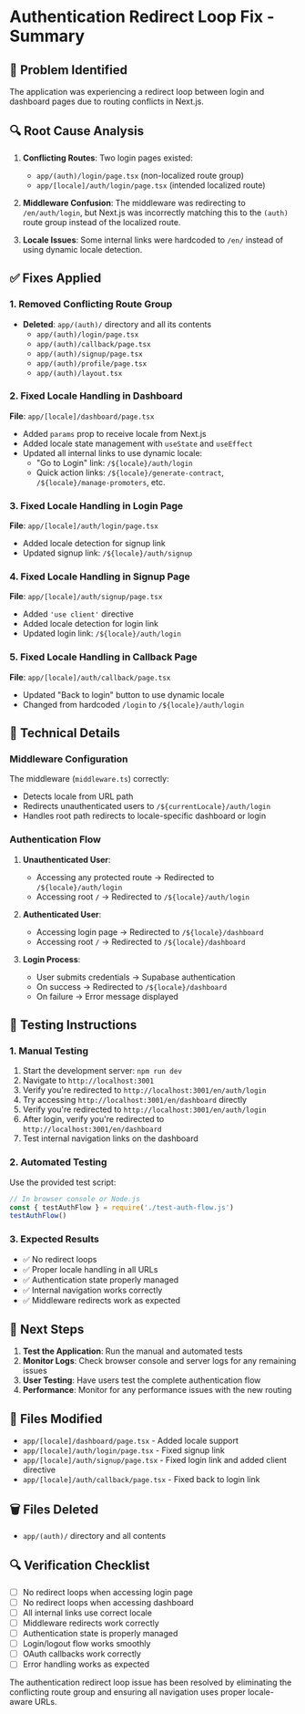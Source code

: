 # Authentication Redirect Loop Fix - Summary

## 🎯 Problem Identified
The application was experiencing a redirect loop between login and dashboard pages due to routing conflicts in Next.js.

## 🔍 Root Cause Analysis
1. **Conflicting Routes**: Two login pages existed:
   - `app/(auth)/login/page.tsx` (non-localized route group)
   - `app/[locale]/auth/login/page.tsx` (intended localized route)

2. **Middleware Confusion**: The middleware was redirecting to `/en/auth/login`, but Next.js was incorrectly matching this to the `(auth)` route group instead of the localized route.

3. **Locale Issues**: Some internal links were hardcoded to `/en/` instead of using dynamic locale detection.

## ✅ Fixes Applied

### 1. Removed Conflicting Route Group
- **Deleted**: `app/(auth)/` directory and all its contents
  - `app/(auth)/login/page.tsx`
  - `app/(auth)/callback/page.tsx`
  - `app/(auth)/signup/page.tsx`
  - `app/(auth)/profile/page.tsx`
  - `app/(auth)/layout.tsx`

### 2. Fixed Locale Handling in Dashboard
**File**: `app/[locale]/dashboard/page.tsx`
- Added `params` prop to receive locale from Next.js
- Added locale state management with `useState` and `useEffect`
- Updated all internal links to use dynamic locale:
  - "Go to Login" link: `/${locale}/auth/login`
  - Quick action links: `/${locale}/generate-contract`, `/${locale}/manage-promoters`, etc.

### 3. Fixed Locale Handling in Login Page
**File**: `app/[locale]/auth/login/page.tsx`
- Added locale detection for signup link
- Updated signup link: `/${locale}/auth/signup`

### 4. Fixed Locale Handling in Signup Page
**File**: `app/[locale]/auth/signup/page.tsx`
- Added `'use client'` directive
- Added locale detection for login link
- Updated login link: `/${locale}/auth/login`

### 5. Fixed Locale Handling in Callback Page
**File**: `app/[locale]/auth/callback/page.tsx`
- Updated "Back to login" button to use dynamic locale
- Changed from hardcoded `/login` to `/${locale}/auth/login`

## 🔧 Technical Details

### Middleware Configuration
The middleware (`middleware.ts`) correctly:
- Detects locale from URL path
- Redirects unauthenticated users to `/${currentLocale}/auth/login`
- Handles root path redirects to locale-specific dashboard or login

### Authentication Flow
1. **Unauthenticated User**:
   - Accessing any protected route → Redirected to `/${locale}/auth/login`
   - Accessing root `/` → Redirected to `/${locale}/auth/login`

2. **Authenticated User**:
   - Accessing login page → Redirected to `/${locale}/dashboard`
   - Accessing root `/` → Redirected to `/${locale}/dashboard`

3. **Login Process**:
   - User submits credentials → Supabase authentication
   - On success → Redirected to `/${locale}/dashboard`
   - On failure → Error message displayed

## 🧪 Testing Instructions

### 1. Manual Testing
1. Start the development server: `npm run dev`
2. Navigate to `http://localhost:3001`
3. Verify you're redirected to `http://localhost:3001/en/auth/login`
4. Try accessing `http://localhost:3001/en/dashboard` directly
5. Verify you're redirected to `http://localhost:3001/en/auth/login`
6. After login, verify you're redirected to `http://localhost:3001/en/dashboard`
7. Test internal navigation links on the dashboard

### 2. Automated Testing
Use the provided test script:
```javascript
// In browser console or Node.js
const { testAuthFlow } = require('./test-auth-flow.js')
testAuthFlow()
```

### 3. Expected Results
- ✅ No redirect loops
- ✅ Proper locale handling in all URLs
- ✅ Authentication state properly managed
- ✅ Internal navigation works correctly
- ✅ Middleware redirects work as expected

## 🚀 Next Steps

1. **Test the Application**: Run the manual and automated tests
2. **Monitor Logs**: Check browser console and server logs for any remaining issues
3. **User Testing**: Have users test the complete authentication flow
4. **Performance**: Monitor for any performance issues with the new routing

## 📝 Files Modified
- `app/[locale]/dashboard/page.tsx` - Added locale support
- `app/[locale]/auth/login/page.tsx` - Fixed signup link
- `app/[locale]/auth/signup/page.tsx` - Fixed login link and added client directive
- `app/[locale]/auth/callback/page.tsx` - Fixed back to login link

## 🗑️ Files Deleted
- `app/(auth)/` directory and all contents

## 🔍 Verification Checklist
- [ ] No redirect loops when accessing login page
- [ ] No redirect loops when accessing dashboard
- [ ] All internal links use correct locale
- [ ] Middleware redirects work correctly
- [ ] Authentication state is properly managed
- [ ] Login/logout flow works smoothly
- [ ] OAuth callbacks work correctly
- [ ] Error handling works as expected

The authentication redirect loop issue has been resolved by eliminating the conflicting route group and ensuring all navigation uses proper locale-aware URLs. 